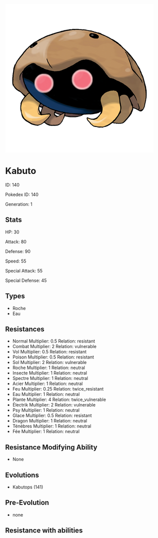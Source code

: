 ![](https://raw.githubusercontent.com/PokeAPI/sprites/master/sprites/pokemon/other/official-artwork/140.png)

# Kabuto
ID: 140

Pokedex ID: 140

Generation: 1

## Stats

HP: 30

Attack: 80

Defense: 90

Speed: 55

Special Attack: 55

Special Defense: 45

## Types

- Roche
- Eau
## Resistances

- Normal Multiplier: 0.5 Relation: resistant
- Combat Multiplier: 2 Relation: vulnerable
- Vol Multiplier: 0.5 Relation: resistant
- Poison Multiplier: 0.5 Relation: resistant
- Sol Multiplier: 2 Relation: vulnerable
- Roche Multiplier: 1 Relation: neutral
- Insecte Multiplier: 1 Relation: neutral
- Spectre Multiplier: 1 Relation: neutral
- Acier Multiplier: 1 Relation: neutral
- Feu Multiplier: 0.25 Relation: twice_resistant
- Eau Multiplier: 1 Relation: neutral
- Plante Multiplier: 4 Relation: twice_vulnerable
- Électrik Multiplier: 2 Relation: vulnerable
- Psy Multiplier: 1 Relation: neutral
- Glace Multiplier: 0.5 Relation: resistant
- Dragon Multiplier: 1 Relation: neutral
- Ténèbres Multiplier: 1 Relation: neutral
- Fée Multiplier: 1 Relation: neutral
## Resistance Modifying Ability

- None

## Evolutions

- Kabutops (141)
## Pre-Evolution

- none

## Resistance with abilities

